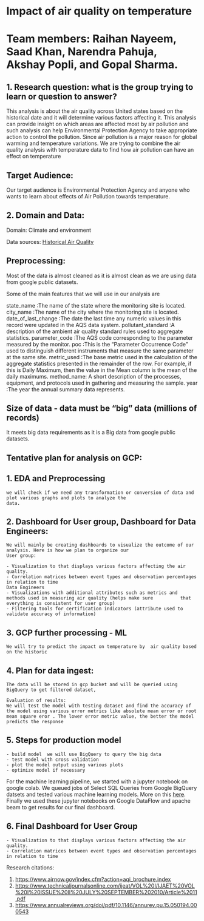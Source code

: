 # Impact of air quality on temperature
# Team members: Raihan Nayeem, Saad Khan, Narendra Pahuja, Akshay Popli, and Gopal Sharma.

## 1. Research question:  what is the group trying to learn or question to answer?
This analysis is about the air quality across United states based on the historical date and it will determine various factors affecting it. This analysis can provide insight on which areas are affected most by air pollution and such analysis can help Environmental Protection Agency to take appropriate action to control the pollution. Since air pollution is a major reason for global warming and temperature variations. We are  trying to combine the air quality analysis with temperature  data to find how air pollution can have an effect on temperature 

## Target Audience:
Our target audience is Environmental Protection Agency and anyone who wants to learn about effects of Air Pollution towards temperature.

## 2. Domain and Data: 

Domain: Climate and environment

Data sources: 
[Historical Air Quality](https://console.cloud.google.com/marketplace/details/epa/historical-air-quality?filter=solution-type:dataset&q=air&id=198c2178-3986-4182-a7c7-4c9ae81dfc5d)


## Preprocessing:

Most of the data is almost cleaned as it is almost clean as we are using data from google public datasets.

Some of the main features that we will use in our analysis are

state_name :The name of the state where the monitoring site is located.
city_name :The name of the city where the monitoring site is located.
date_of_last_change :The date the last time any numeric values in this record were updated in the AQS data system.
pollutant_standard :A description of the ambient air quality standard rules used to aggregate statistics.
parameter_code :The AQS code corresponding to the parameter measured by the monitor.
poc :This is the “Parameter Occurrence Code” used to distinguish different instruments that measure the same parameter at the same site.
metric_used :The base metric used in the calculation of the aggregate statistics presented in the remainder of the row. For example, if this is Daily Maximum, then the value in the Mean column is the mean of the daily maximums.
method_name: A short description of the processes, equipment, and protocols used in gathering and measuring the sample.
year :The year the annual summary data represents.

## Size of data - data must be “big” data (millions of records)

It meets big data requirements as it is a Big data from google public datasets.

## Tentative plan for analysis on GCP:

## 1. EDA and Preprocessing

    we will check if we need any transformation or conversion of data and plot various graphs and plots to analyze the
    data.

## 2. Dashboard for User group, Dashboard for Data Engineers:

    We will mainly be creating dashboards to visualize the outcome of our analysis. Here is how we plan to organize our
    User group:

    - Visualization to that displays various factors affecting the air quality.
    - Correlation matrices between event types and observation percentages in relation to time
    Data Engineers
    - Visualizations with additional attributes such as metrics and methods used in measuring air quality (helps make sure          that  everything is consistent for user group)
    - Filtering tools for certification indicators (attribute used to validate accuracy of information)

## 3.  GCP further processing - ML

    We will try to predict the impact on temperature by  air quality based on the historic  

## 4. Plan for data ingest:

    The data will be stored in gcp bucket and will be queried using BigQuery to get filtered dataset,

    Evaluation of results:
    We will test the model with testing dataset and find the accuracy of the model using various error metrics like absolute mean error or root mean square eror . The lower error metric value, the better the model predicts the response

 
## 5.  Steps for production model
    - build model  we will use BigQuery to query the big data 
    - test model with cross validation
    - plot the model output using various plots
    - optimize model if necessary
    
For the machine learning pipeline, we started with a jupyter notebook on google colab. We queued jobs of Select SQL Queries from Google BigQuery datsets and tested various machine learning models. More on this [here](https://github.com/narendrapahuja/KBS-Project/blob/master/air_quality_dataset_prediction.ipynb). Finally we used these jupyter notebooks on Google DataFlow and apache beam to get results for our final dashboard.

## 6. Final Dashboard for User Group
    - Visualization to that displays various factors affecting the air quality.
    - Correlation matrices between event types and observation percentages in relation to time

Research citations:   
1. https://www.airnow.gov/index.cfm?action=aqi_brochure.index           
2. https://www.technicaljournalsonline.com/ijeat/VOL%20I/IJAET%20VOL%20I%20ISSUE%20II%20JULY%20SEPTEMBER%202010/Article%2011.pdf
3. https://www.annualreviews.org/doi/pdf/10.1146/annurev.pu.15.050194.000543 


